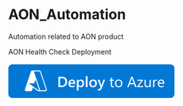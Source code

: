 # AON_Automation
Automation related to AON product

AON Health Check Deployment <br> <br>
<a href="https://ms.portal.azure.com/#create/Microsoft.Template/uri/https%3A%2F%2Fststv2package.blob.core.windows.net%2Fartifactsaon%2Fazuredeploy.json" target="_blank">
  <img src="https://raw.githubusercontent.com/Azure/azure-quickstart-templates/master/1-CONTRIBUTION-GUIDE/images/deploytoazure.svg?sanitize=true"/>
</a>
